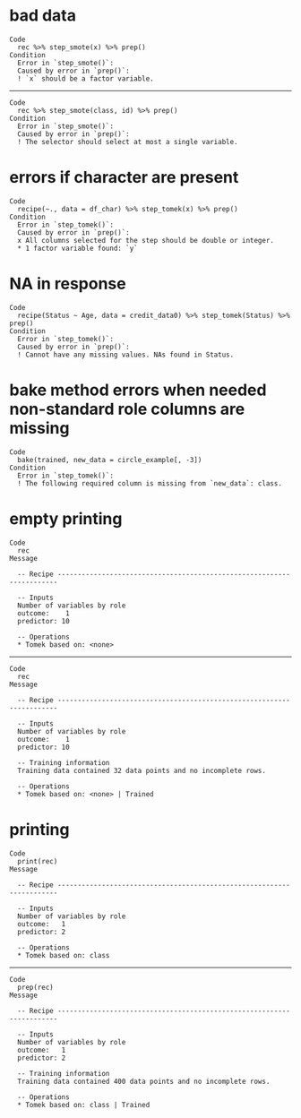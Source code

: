 # bad data

    Code
      rec %>% step_smote(x) %>% prep()
    Condition
      Error in `step_smote()`:
      Caused by error in `prep()`:
      ! `x` should be a factor variable.

---

    Code
      rec %>% step_smote(class, id) %>% prep()
    Condition
      Error in `step_smote()`:
      Caused by error in `prep()`:
      ! The selector should select at most a single variable.

# errors if character are present

    Code
      recipe(~., data = df_char) %>% step_tomek(x) %>% prep()
    Condition
      Error in `step_tomek()`:
      Caused by error in `prep()`:
      x All columns selected for the step should be double or integer.
      * 1 factor variable found: `y`

# NA in response

    Code
      recipe(Status ~ Age, data = credit_data0) %>% step_tomek(Status) %>% prep()
    Condition
      Error in `step_tomek()`:
      Caused by error in `prep()`:
      ! Cannot have any missing values. NAs found in Status.

# bake method errors when needed non-standard role columns are missing

    Code
      bake(trained, new_data = circle_example[, -3])
    Condition
      Error in `step_tomek()`:
      ! The following required column is missing from `new_data`: class.

# empty printing

    Code
      rec
    Message
      
      -- Recipe ----------------------------------------------------------------------
      
      -- Inputs 
      Number of variables by role
      outcome:    1
      predictor: 10
      
      -- Operations 
      * Tomek based on: <none>

---

    Code
      rec
    Message
      
      -- Recipe ----------------------------------------------------------------------
      
      -- Inputs 
      Number of variables by role
      outcome:    1
      predictor: 10
      
      -- Training information 
      Training data contained 32 data points and no incomplete rows.
      
      -- Operations 
      * Tomek based on: <none> | Trained

# printing

    Code
      print(rec)
    Message
      
      -- Recipe ----------------------------------------------------------------------
      
      -- Inputs 
      Number of variables by role
      outcome:   1
      predictor: 2
      
      -- Operations 
      * Tomek based on: class

---

    Code
      prep(rec)
    Message
      
      -- Recipe ----------------------------------------------------------------------
      
      -- Inputs 
      Number of variables by role
      outcome:   1
      predictor: 2
      
      -- Training information 
      Training data contained 400 data points and no incomplete rows.
      
      -- Operations 
      * Tomek based on: class | Trained

